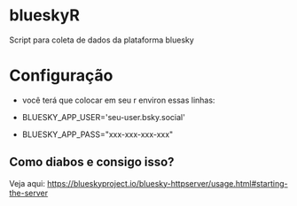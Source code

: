 # blueskyR

Script para coleta de dados da plataforma bluesky


# Configuração

- você terá que colocar em seu r environ essas linhas:

- BLUESKY_APP_USER='seu-user.bsky.social'

- BLUESKY_APP_PASS="xxx-xxx-xxx-xxx"

## Como diabos e consigo isso?

Veja aqui: https://blueskyproject.io/bluesky-httpserver/usage.html#starting-the-server
